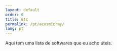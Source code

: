 ```yaml
---
layout: default
order: 0
title: Etc
permalink: /pt/acosmicray/
lang: pt
---
```

Aqui tem uma lista de softwares que eu acho úteis.
